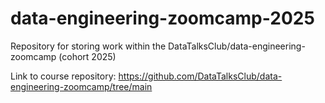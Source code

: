 # data-engineering-zoomcamp-2025
Repository for storing work within the DataTalksClub/data-engineering-zoomcamp (cohort 2025)

Link to course repository: https://github.com/DataTalksClub/data-engineering-zoomcamp/tree/main
